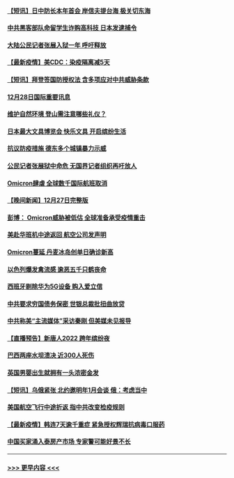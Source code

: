 #### [【短讯】日中防长本年首会 岸信夫提台海 极关切东海](../pages/prog202/a103305156.md?t=12290250) 
#### [中共黑客部队命留学生诈购高科技 日本发逮捕令](../pages/prog202/a103305146.md?t=12290250) 
#### [大陆公民记者张展入狱一年 呼吁释放](../pages/prog202/a103305179.md?t=12290250) 
#### [【最新疫情】美CDC：染疫隔离减5天](../pages/prog202/a103305167.md?t=12290250) 
#### [【短讯】拜登签国防授权法 含多项应对中共威胁条款](../pages/prog202/a103305158.md?t=12290250) 
#### [12月28日国际重要讯息](../pages/prog202/a103304955.md?t=12290250) 
#### [维护自然环境 登山需注意哪些礼仪？](../pages/prog202/a103304941.md?t=12290250) 
#### [日本最大文具博览会 快乐文具 开启缤纷生活](../pages/prog202/a103304933.md?t=12290250) 
#### [抗议防疫措施 德东多个城镇暴力示威](../pages/prog202/a103304838.md?t=12290250) 
#### [公民记者张展狱中命危 无国界记者组织再吁放人](../pages/prog202/a103304827.md?t=12290250) 
#### [Omicron肆虐 全球数千国际航班取消](../pages/prog202/a103304736.md?t=12290250) 
#### [【晚间新闻】12月27日完整版](../pages/prog202/a103304702.md?t=12290250) 
#### [彭博： Omicron威胁被低估 全球准备承受疫情重击](../pages/prog202/a103304565.md?t=12290250) 
#### [美赴华班机中途返回 航空公司发声明](../pages/prog202/a103304690.md?t=12290250) 
#### [Omicron蔓延 丹麦冰岛创单日确诊新高](../pages/prog202/a103304695.md?t=12290250) 
#### [以色列爆发禽流感 逾恶五千只鹤丧命](../pages/prog202/a103304653.md?t=12290250) 
#### [西班牙剔除华为5G设备 购入爱立信](../pages/prog202/a103304530.md?t=12290250) 
#### [中共要求穷国债务保密 世银总裁批扭曲放贷](../pages/prog202/a103304500.md?t=12290250) 
#### [中共称美“主流媒体”采访秦刚 但美媒未见报导](../pages/prog202/a103304523.md?t=12290250) 
#### [【直播预告】新唐人2022 跨年缤纷夜](../pages/prog202/a103303736.md?t=12290250) 
#### [巴西两座水坝溃决 近300人死伤](../pages/prog202/a103304232.md?t=12290250) 
#### [英国男婴出生就拥有一头浓密金发](../pages/prog202/a103304280.md?t=12290250) 
#### [【短讯】乌俄紧张 北约邀明年1月会谈 俄：考虑当中](../pages/prog202/a103304251.md?t=12290250) 
#### [美国航空飞行中途折返 指中共改变检疫规则](../pages/prog202/a103304264.md?t=12290250) 
#### [【最新疫情】韩连7天逾千重症 紧急授权辉瑞抗病毒口服药](../pages/prog202/a103304253.md?t=12290250) 
#### [中国买家涌入泰房产市场 专家警可能好景不长](../pages/prog202/a103304102.md?t=12290250) 

----
#### [ >>> 更早内容 <<< ](../indexes/prog202-earlier.md)
